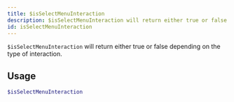 ```yaml
---
title: $isSelectMenuInteraction
description: $isSelectMenuInteraction will return either true or false depending on the type of the interaction.
id: isSelectMenuInteraction
---
```


`$isSelectMenuInteraction` will return either true or false depending on the type of interaction.

## Usage

```php
$isSelectMenuInteraction
```
